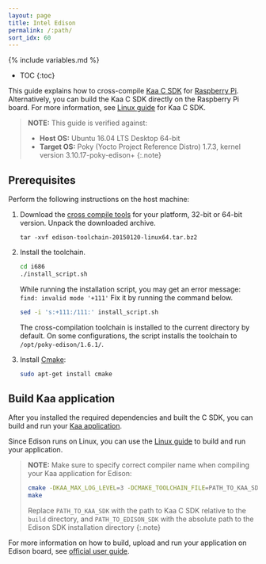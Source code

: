 ```yaml
---
layout: page
title: Intel Edison
permalink: /:path/
sort_idx: 60
---
```


{% include variables.md %}

* TOC
{:toc}

This guide explains how to cross-compile [Kaa C SDK]({{root_url}}Glossary/#kaa-sdk-type) for [Raspberry Pi](https://www.raspberrypi.org/).
Alternatively, you can build the Kaa C SDK directly on the Raspberry Pi board.
For more information, see [Linux guide]({{root_url}}Programming-guide/Using-Kaa-endpoint-SDKs/C/SDK-Linux/) for Kaa C SDK.

>**NOTE:** This guide is verified against:
>
> * **Host OS:** Ubuntu 16.04 LTS Desktop 64-bit
> * **Target OS:** Poky (Yocto Project Reference Distro) 1.7.3, kernel version 3.10.17-poky-edison+
{:.note}

## Prerequisites

Perform the following instructions on the host machine:

1. Download the [cross compile tools](https://downloadcenter.intel.com/download/24472/Cross-Compiler-Toolchain-for-Intel-Edison-Maker-Board) for your platform, 32-bit or 64-bit version.
Unpack the downloaded archive. <!--(don't forget to change the file name to proper one)-->

   ```
   tar -xvf edison-toolchain-20150120-linux64.tar.bz2
   ```
   
2. Install the toolchain.

   ```bash
   cd i686
   ./install_script.sh
   ```
   
    While running the installation script, you may get an error message: `find: invalid mode '+111'`
    Fix it by running the command below.

   ```bash
   sed -i 's:+111:/111:' install_script.sh
   ```
   
    The cross-compilation toolchain is installed to the current directory by default.
    On some configurations, the script installs the toolchain to `/opt/poky-edison/1.6.1/`.

3. Install [Cmake](https://cmake.org/):

   ```bash
   sudo apt-get install cmake
   ```
   
## Build Kaa application

After you installed the required dependencies and built the C SDK, you can build and run your [Kaa application]({{root_url}}Glossary/#kaa-application).

Since Edison runs on Linux, you can use the [Linux guide]({{root_url}}Programming-guide/Using-Kaa-endpoint-SDKs/C/SDK-Linux/#build-c-sdk) to build and run your application.

>**NOTE:** Make sure to specify correct compiler name when compiling your Kaa application for Edison:
>
>```bash
>cmake -DKAA_MAX_LOG_LEVEL=3 -DCMAKE_TOOLCHAIN_FILE=PATH_TO_KAA_SDK/toolchains/edison.cmake -DEDISON_SDK_ROOT=PATH_TO_EDISON_SDK -DBUILD_TESTING=OFF ..
>make
>```
>Replace `PATH_TO_KAA_SDK` with the path to Kaa C SDK relative to the `build` directory, and `PATH_TO_EDISON_SDK` with the absolute path to the Edison SDK installation directory
{:.note}

For more information on how to build, upload and run your application on Edison board, see [official user guide](https://software.intel.com/en-us/intel-edison-board-user-guide).


